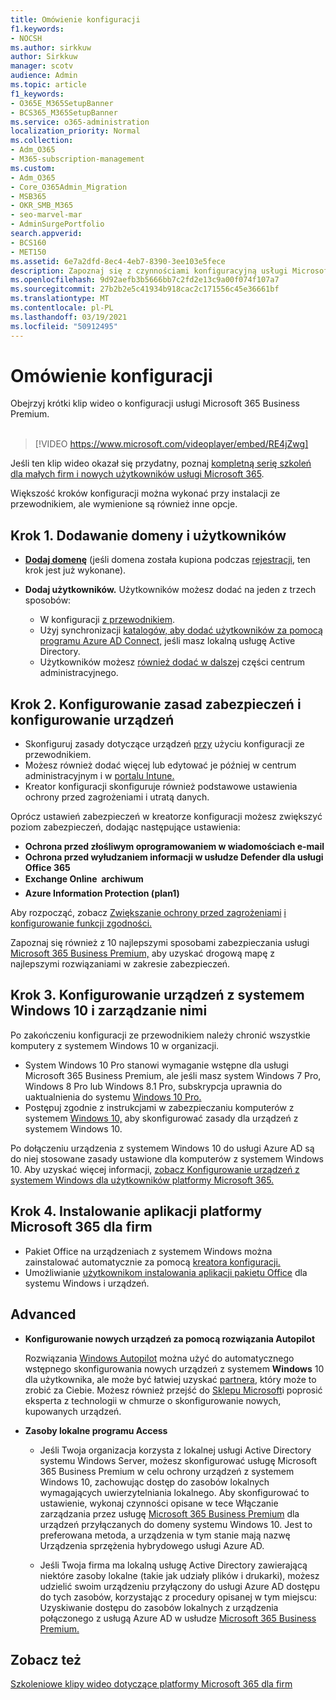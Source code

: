 ```yaml
---
title: Omówienie konfiguracji
f1.keywords:
- NOCSH
ms.author: sirkkuw
author: Sirkkuw
manager: scotv
audience: Admin
ms.topic: article
f1_keywords:
- O365E_M365SetupBanner
- BCS365_M365SetupBanner
ms.service: o365-administration
localization_priority: Normal
ms.collection:
- Adm_O365
- M365-subscription-management
ms.custom:
- Adm_O365
- Core_O365Admin_Migration
- MSB365
- OKR_SMB_M365
- seo-marvel-mar
- AdminSurgePortfolio
search.appverid:
- BCS160
- MET150
ms.assetid: 6e7a2dfd-8ec4-4eb7-8390-3ee103e5fece
description: Zapoznaj się z czynnościami konfiguracyjną usługi Microsoft 365 Business Premium, od subskrybowania, dodawania domeny i użytkowników po konfigurowanie zasad zabezpieczeń i nie tylko.
ms.openlocfilehash: 9d92aefb3b5666bb7c2fd2e13c9a00f074f107a7
ms.sourcegitcommit: 27b2b2e5c41934b918cac2c171556c45e36661bf
ms.translationtype: MT
ms.contentlocale: pl-PL
ms.lasthandoff: 03/19/2021
ms.locfileid: "50912495"
---
```

# <a name="overview-of-setup"></a>Omówienie konfiguracji

Obejrzyj krótki klip wideo o konfiguracji usługi Microsoft 365 Business Premium.<br><br>

> [!VIDEO https://www.microsoft.com/videoplayer/embed/RE4jZwg] 

Jeśli ten klip wideo okazał się przydatny, poznaj [kompletną serię szkoleń dla małych firm i nowych użytkowników usługi Microsoft 365](https://support.microsoft.com/office/6ab4bbcd-79cf-4000-a0bd-d42ce4d12816).

Większość kroków konfiguracji można wykonać przy instalacji ze przewodnikiem, ale wymienione są również inne opcje.

## <a name="step-1-add-your-domain-and-users"></a>Krok 1. Dodawanie domeny i użytkowników

   - **[Dodaj domenę](set-up.md#add-your-domain-to-personalize-sign-in)** (jeśli domena została kupiona podczas [rejestracji](sign-up.md), ten krok jest już wykonane).

   - **Dodaj użytkowników.** Użytkowników możesz dodać na jeden z trzech sposobów:
        - W konfiguracji [z przewodnikiem](set-up.md#add-users-in-the-wizard).
        - Użyj synchronizacji [katalogów, aby dodać użytkowników za pomocą programu Azure AD Connect,](../enterprise/set-up-directory-synchronization.md) jeśli masz lokalną usługę Active Directory.
        - Użytkowników możesz [również dodać w dalszej](../admin/add-users/add-users.md) części centrum administracyjnego.
## <a name="step-2-set-up-security-policies-and-configure-devices"></a>Krok 2. Konfigurowanie zasad zabezpieczeń i konfigurowanie urządzeń 

  - Skonfiguruj zasady dotyczące urządzeń [przy](set-up.md#protect-your-organization) użyciu konfiguracji ze przewodnikiem. 
  - Możesz również dodać więcej lub edytować je później w centrum administracyjnym i w [portalu Intune.](/intune/tutorial-walkthrough-intune-portal) [](view-policies-and-devices.md)
  - Kreator konfiguracji skonfiguruje również podstawowe ustawienia ochrony przed zagrożeniami i utratą danych.
  
  Oprócz ustawień zabezpieczeń w kreatorze konfiguracji możesz zwiększyć poziom zabezpieczeń, dodając następujące ustawienia:

- **Ochrona przed złośliwym oprogramowaniem w wiadomościach e-mail**
- **Ochrona przed wyłudzaniem informacji w usłudze Defender dla usługi Office 365**
- **Exchange Online  archiwum**
- **Azure Information Protection (plan1)**

Aby rozpocząć, zobacz [Zwiększanie ochrony przed zagrożeniami](increase-threat-protection.md) [i konfigurowanie funkcji zgodności.](set-up-compliance.md)

Zapoznaj się również z 10 najlepszymi sposobami zabezpieczania usługi [Microsoft 365 Business Premium,](/office365/admin/security-and-compliance/secure-your-business-data) aby uzyskać drogową mapę z najlepszymi rozwiązaniami w zakresie zabezpieczeń.

## <a name="step-3-set-up-and-manage-windows-10-devices"></a>Krok 3. Konfigurowanie urządzeń z systemem Windows 10 i zarządzanie nimi

Po zakończeniu konfiguracji ze przewodnikiem należy chronić wszystkie komputery z systemem Windows 10 w organizacji.
  
- System Windows 10 [](pre-requisites-for-data-protection.md) Pro stanowi wymaganie wstępne dla usługi Microsoft 365 Business Premium, ale jeśli masz system Windows 7 Pro, Windows 8 Pro lub Windows 8.1 Pro, subskrypcja uprawnia do uaktualnienia do systemu [Windows 10 Pro.](./upgrade-to-windows-pro-creators-update.md)
- Postępuj zgodnie z instrukcjami w zabezpieczaniu komputerów z systemem [Windows 10,](secure-win-10-pcs.md) aby skonfigurować zasady dla urządzeń z systemem Windows 10.

Po dołączeniu urządzenia z systemem Windows 10 do usługi Azure AD są do niej stosowane zasady ustawione dla komputerów z systemem Windows 10. Aby uzyskać więcej informacji, [zobacz Konfigurowanie urządzeń z systemem Windows dla użytkowników platformy Microsoft 365.](set-up-windows-devices.md)

## <a name="step-4-install-microsoft-365-apps-for-business"></a>Krok 4. Instalowanie aplikacji platformy Microsoft 365 dla firm
- Pakiet Office na urządzeniach z systemem Windows można zainstalować automatycznie za pomocą [kreatora konfiguracji.](set-up.md#deploy-office-365-client-apps)
- Umożliwianie [użytkownikom instalowania aplikacji pakietu Office](/office365/admin/setup/install-applications) dla systemu Windows i urządzeń.
     
## <a name="advanced"></a>Advanced
- **Konfigurowanie nowych urządzeń za pomocą rozwiązania Autopilot**
            
     Rozwiązania [Windows Autopilot](add-autopilot-devices-and-profile.md) można użyć do automatycznego wstępnego skonfigurowania nowych urządzeń z systemem **Windows** 10 dla użytkownika, ale może być łatwiej uzyskać [partnera,](https://www.microsoft.com/solution-providers/search) który może to zrobić za Ciebie. Możesz również przejść do [Sklepu Microsoft](https://go.microsoft.com/fwlink/?linkid=874598)i poprosić eksperta z technologii w chmurze o skonfigurowanie nowych, kupowanych urządzeń.

- **Zasoby lokalne programu Access**

     - Jeśli Twoja organizacja korzysta z lokalnej usługi Active Directory systemu Windows Server, możesz skonfigurować usługę Microsoft 365 Business Premium w celu ochrony urządzeń z systemem Windows 10, zachowując dostęp do zasobów lokalnych wymagających uwierzytelniania lokalnego. Aby skonfigurować to ustawienie, wykonaj czynności opisane w tece Włączanie zarządzania przez usługę [Microsoft 365 Business Premium](manage-windows-devices.md) dla urządzeń przyłączanych do domeny systemu Windows 10. Jest to preferowana metoda, a urządzenia w tym stanie mają nazwę Urządzenia sprzężenia hybrydowego usługi Azure AD.

    - Jeśli Twoja firma ma lokalną usługę Active Directory zawierającą niektóre zasoby lokalne (takie jak udziały plików i drukarki), możesz udzielić swoim urządzeniu przyłączony do usługi Azure AD dostępu do tych zasobów, korzystając z procedury opisanej w tym miejscu: Uzyskiwanie dostępu do zasobów lokalnych z urządzenia połączonego z usługą Azure AD w usłudze [Microsoft 365 Business Premium.](access-resources.md)

## <a name="see-also"></a>Zobacz też

[Szkoleniowe klipy wideo dotyczące platformy Microsoft 365 dla firm](https://support.microsoft.com/office/6ab4bbcd-79cf-4000-a0bd-d42ce4d12816)